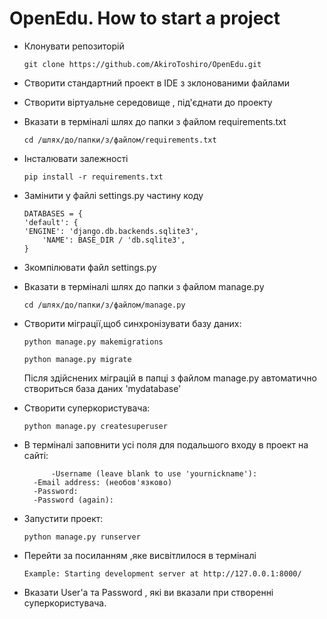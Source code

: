 # OpenEdu. How to start a project

* Клонувати репозиторій 
    ```
    git clone https://github.com/AkiroToshiro/OpenEdu.git 
    ``` 

* Cтворити стандартний проект в IDE з зклонованими файлами

* Створити віртуальне середовище , під'єднати до проекту
		
* Вказати в терміналі шлях до папки з файлом requirements.txt
    ```
    cd /шлях/до/папки/з/файлом/requirements.txt
    ```
* Інсталювати залежності
    ```
    pip install -r requirements.txt
    ``` 
* Замінити у файлі settings.py частину коду
    ```
   DATABASES = {
	'default': {
    'ENGINE': 'django.db.backends.sqlite3',
        'NAME': BASE_DIR / 'db.sqlite3',
    }
   ```

* Зкомпілювати файл settings.py

* Вказати в терміналі шлях до папки з файлом manage.py 
    ```
    cd /шлях/до/папки/з/файлом/manage.py
    ```
* Створити міграції,щоб синхронізувати базу даних: 
    ```
    python manage.py makemigrations
    ```
    ```
    python manage.py migrate
    ```
   Після здійснених міграцій в папці з файлом manage.py автоматично створиться база даних 'mydatabase'
* Створити суперкористувача:
    ```
    python manage.py createsuperuser
    ``` 
* В терміналі заповнити усі поля для подальшого входу в проект на сайті:
    ```
    	  -Username (leave blank to use 'yournickname'):
	  -Email address: (необов'язково)
	  -Password:
	  -Password (again):
    ``` 
* Запустити проект: 
    ```
    python manage.py runserver
    ``` 
* Перейти за посиланням ,яке висвітлилося в терміналі 
    ```
    Example: Starting development server at http://127.0.0.1:8000/
    ``` 
* Вказати User'а та Password , які ви вказали при створенні суперкористувача.
   
    
    
    
    
    
    
